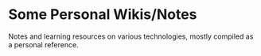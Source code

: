 # Some Personal Wikis/Notes
Notes and learning resources on various technologies, mostly compiled as a personal reference.
